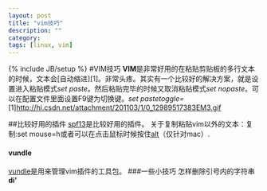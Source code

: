 ```yaml
---
layout: post
title: "vim技巧"
description: ""
category: 
tags: [linux, vim]
---
```

{% include JB/setup %}
#VIM技巧
**VIM**是非常好用的在粘贴剪贴板的多行文本的时候，文本会[自动缩进][1]。非常头疼。其实有一个比较好的解决方案，就是设置进入粘贴模式*set paste*。然后粘贴完毕的时候又取消粘贴模式*set nopaste*。可以在配置文件里面设置F9键为切换键。*set pastetoggle=<F9>*
[1]http://hi.csdn.net/attachment/201103/1/0_12989517383EM3.gif

##比较好用的插件
[spf13](http://vim.spf13.com/)是比较好用的插件。
关于复制粘贴vim以外的文本：复制:set mouse=h或者可以在点击鼠标时候按住[alt](http://stackoverflow.com/questions/4608161/copy-text-out-of-vim-with-set-mouse-a-enabled)（仅针对mac）.
#### vundle
[vundle](https://github.com/VundleVim/Vundle.vim)是用来管理vim插件的工具包。
###一些小技巧
怎样删除引号内的字符串**di'**